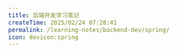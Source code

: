 ```yaml
---
title: 后端开发学习笔记
createTime: 2025/02/24 07:28:41
permalink: /learning-notes/backend-dev/spring/
icon: devicon:spring
---
```


